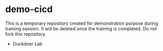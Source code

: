 # demo-cicd

This is a temporary repository created for demonstration purpose during training session. It will be deleted once the training is completed.
Do not fork this repository.

- Duckdoer Lab
